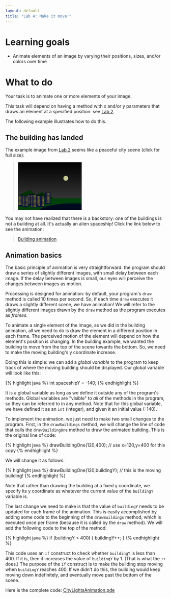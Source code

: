 ```yaml
---
layout: default
title: "Lab 4: Make it move!"
---
```


# Learning goals

* Animate elements of an image by varying their positions, sizes, and/or colors over time

# What to do

Your task is to animate one or more elements of your image.

This task will depend on having a method with x and/or y parameters that draws an element at a specified position: see [Lab 2](lab02.html).

The following example illustrates how to do this.

## The building has landed

The example image from [Lab 2](lab02.html) seems like a peaceful city scene (click for full size):

> <a href="img/citylights-morebuildings.png"><img style="width: 200px; height: 150px;" src="img/citylights-morebuildings.png"></a>

You may not have realized that there is a backstory: one of the buildings is not a building at all.  It's actually an alien spaceship! Click the link below to see the animation:

> [Building animation](code/building.html)

## Animation basics

The basic principle of animation is very straightforward: the program should draw a series of slightly different images, with small delay between each image.  If the delay between images is small, our eyes will perceive the changes between images as motion.

Processing is designed for animation: by default, your program's `draw` method is called 10 times per second.  So, if each time `draw` executes it draws a slightly different scene, we have animation!  We will refer to the slightly different images drawn by the `draw` method as the program executes as *frames*.

To animate a single element of the image, as we did in the building animation, all we need to do is draw the element in a different position in each frame.  The perceived motion of the element will depend on how the element's position is changing.  In the building example, we wanted the building to move from the top of the scene towards the bottom.  So, we need to make the moving building's y coordinate increase.

Doing this is simple: we can add a *global variable* to the program to keep track of where the moving building should be displayed.  Our global variable will look like this:

{% highlight java %}
int spaceshipY = -140;
{% endhighlight %}

It is a global variable as long as we define it outside any of the program's methods.  Global variables are "visible" to *all* of the methods in the program, so they can be referred to in any method.  Note that for this global variable, we have defined it as an `int` (integer), and given it an initial value (-140).

To implement the animation, we just need to make two small changes to the program.  First, in the `drawBuildings` method, we will change the line of code that calls the `drawBuildingOne` method to draw the animated building.  This is the original line of code:

{% highlight java %}
drawBuildingOne(120,400);  // use x=120,y=400 for this copy
{% endhighlight %}

We will change it as follows:

{% highlight java %}
drawBuildingOne(120,buildingY);  // this is the moving building!
{% endhighlight %}

Note that rather than drawing the building at a fixed y coordinate, we specify its y coordinate as whatever the current value of the `buildingY` variable is.

The last change we need to make is that the value of `buildingY` needs to be updated for each frame of the animation.  This is easily accomplished by adding some code to the beginning of the `drawBuildings` method, which is executed once per frame (because it is called by the `draw` method).  We will add the following code to the top of the method:

{% highlight java %}
if (buildingY < 400) {
  buildingY++;
}
{% endhighlight %}

This code uses an `if` construct to check whether `buildingY` is less than 400.  If it is, then it increases the value of `buildingY` by 1.  (That is what the `++` does.)  The purpose of the `if` construct is to make the building stop moving when `buildingY` reaches 400.  If we didn't do this, the building would keep moving down indefinitely, and eventually move past the bottom of the scene.

Here is the complete code: [CityLightsAnimation.pde](https://github.com/ycpcs/fys100-fall2015/blob/gh-pages/labs/code/CityLightsAnimation.pde)
